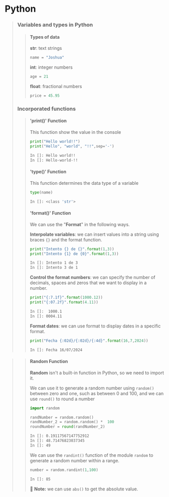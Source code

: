 # Python
> ### Variables and types in Python
>> #### Types of data
>> **str**: text strings
>>```python
>> name = "Joshua"
>>```
>> **int**: integer numbers
>>```python
>> age = 21
>>```
>> **float**: fractional numbers
>>```python
>> price = 45.95
>>```
>>
> ### Incorporated functions
>> #### 'print()' Function
>> This function show the value in the console
>> ```python
>> print("Hello world!!")
>> print("Hello", "world", "!!",sep='-')
>> ```
>>```bash
>> In []: Hello world!!
>> In []: Hello-world-!!
>>```
>> #### 'type()' Function
>> This function determines the data type of a variable
>>```python
>> type(name)
>>```
>>```bash
>> In []: <class 'str'>
>>```
>> #### 'format()' Function
>>
>> We can use the "**Format**" in the following ways.
>>
>> **Interpolate variables**: we can insert values into a string using braces `{}` and the format function. 
>> ```python
>> print("Intento {} de {}".format(1,3))
>> print("Intento {1} de {0}".format(1,3))
>> ```
>>```bash
>> In []: Intento 1 de 3
>> In []: Intento 3 de 1
>>```
>> **Control the format numbers**: we can specify the number of decimals, spaces and zeros that we want to display in a number.
>> ```python
>> print("{:7.1f}".format(1000.12))
>> print("{:07.2f}".format(4.11))
>> ```
>>```bash
>> In []:  1000.1
>> In []: 0004.11
>>```
>> **Format dates**: we can use format to display dates in a specific format.
>> ```python
>> print("Fecha {:02d}/{:02d}/{:4d}".format(16,7,2024))
>> ```
>>```bash
>> In []: Fecha 16/07/2024
>>```

>> #### Random Function
>>
>> **Random** isn't a built-in function in Python, so we need to import it.
>> 
>> We can use it to generate a random number using `random()` between zero and one, such as between 0 and 100, and we can use `round()` to round a number
>>
>>```python
>> import random
>>
>> randNumber = random.random()
>> randNumber_2 = random.random() *  100
>> roundNumber = round(randNumber_2)
>>```
>>```bash
>> In []: 0.19117567147752912
>> In []: 48.71476823037345
>> In []: 49
>>```   
>> We can use the `randint()` function of the module `random` to generate a random number within a range.
>>
>>```python
>> number = random.randint(1,100)
>>```
>>```bash
>> In []: 85
>>```
>>
>> :memo: **Note:** we can use `abs()` to get the absolute value.
>>

>> #### 
>>
>>